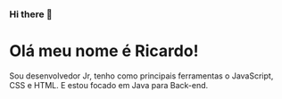 ### Hi there 👋

<h1>Olá meu nome é Ricardo!</h1>

<p>Sou desenvolvedor Jr, tenho como principais ferramentas o JavaScript, CSS e HTML. E estou focado em Java para Back-end. </p>
